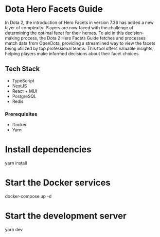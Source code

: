 # Dota Hero Facets Guide

In Dota 2, the introduction of Hero Facets in version 7.36 has added a new layer of complexity. Players are now faced with the challenge of determining the optimal facet for their heroes. To aid in this decision-making process, the Dota 2 Hero Facets Guide fetches and processes match data from OpenDota, providing a streamlined way to view the facets being utilized by top professional teams. This tool offers valuable insights, helping players make informed decisions about their facet choices.

## Tech Stack

- TypeScript
- NextJS
- React + MUI
- PostgreSQL
- Redis

### Prerequisites
- Docker
- Yarn

# Install dependencies
yarn install

# Start the Docker services
docker-compose up -d

# Start the development server
yarn dev

